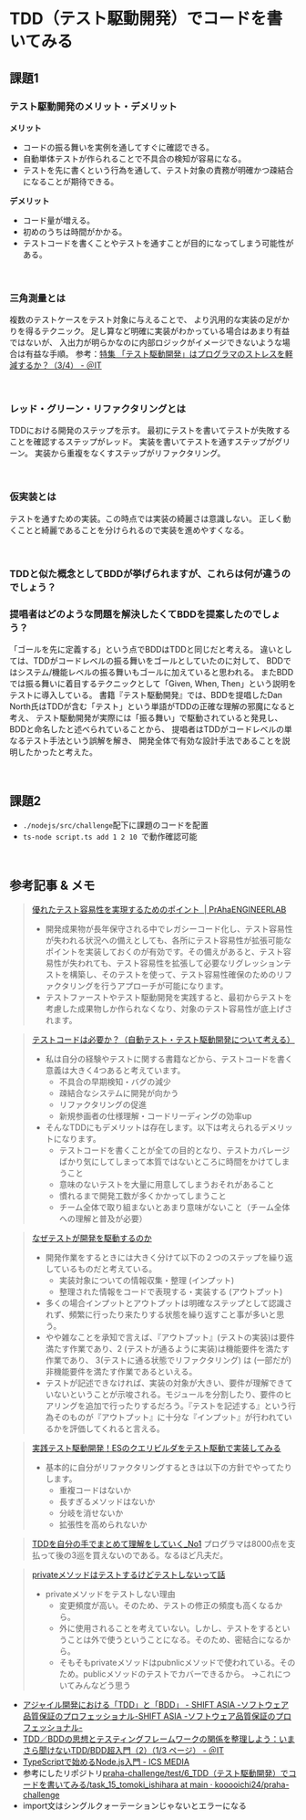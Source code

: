 # TDD（テスト駆動開発）でコードを書いてみる

## 課題1 

### テスト駆動開発のメリット・デメリット
**メリット**
- コードの振る舞いを実例を通してすぐに確認できる。
- 自動単体テストが作られることで不具合の検知が容易になる。
- テストを先に書くという行為を通して、テスト対象の責務が明確かつ疎結合になることが期待できる。

**デメリット**
- コード量が増える。
- 初めのうちは時間がかかる。
- テストコードを書くことやテストを通すことが目的になってしまう可能性がある。

<br>

### 三角測量とは
複数のテストケースをテスト対象に与えることで、
より汎用的な実装の足がかりを得るテクニック。
足し算など明確に実装がわかっている場合はあまり有益ではないが、
入出力が明らかなのに内部ロジックがイメージできないような場合は有益な手順。
参考：[特集 「テスト駆動開発」はプログラマのストレスを軽減するか？（3/4） - ＠IT](https://atmarkit.itmedia.co.jp/fdotnet/special/tdd/tdd_03.html)

<br>

### レッド・グリーン・リファクタリングとは
TDDにおける開発のステップを示す。
最初にテストを書いてテストが失敗することを確認するステップがレッド。
実装を書いてテストを通すステップがグリーン。
実装から重複をなくすステップがリファクタリング。

<br>

### 仮実装とは
テストを通すための実装。この時点では実装の綺麗さは意識しない。
正しく動くことと綺麗であることを分けられるので実装を進めやすくなる。

<br>

### TDDと似た概念としてBDDが挙げられますが、これらは何が違うのでしょう？
### 提唱者はどのような問題を解決したくてBDDを提案したのでしょう？
「ゴールを先に定義する」という点でBDDはTDDと同じだと考える。
違いとしては、TDDがコードレベルの振る舞いをゴールとしていたのに対して、
BDDではシステム/機能レベルの振る舞いもゴールに加えていると思われる。
またBDDでは振る舞いに着目するテクニックとして「Given, When, Then」という説明をテストに導入している。
書籍『テスト駆動開発』では、BDDを提唱したDan North氏はTDDが含む「テスト」という単語がTDDの正確な理解の邪魔になると考え、
テスト駆動開発が実際には「振る舞い」で駆動されていると発見し、BDDと命名したと述べられていることから、
提唱者はTDDがコードレベルの単なるテスト手法という誤解を解き、
開発全体で有効な設計手法であることを説明したかったと考えた。


<br>

## 課題2
- `./nodejs/src/challenge`配下に課題のコードを配置
- `ts-node script.ts add 1 2 10 `で動作確認可能

<br>

## 参考記事 & メモ
> [優れたテスト容易性を実現するためのポイント  | PrAhaENGINEERLAB](https://www.praha-inc.com/lab/posts/testability)
> - 開発成果物が長年保守される中でレガシーコード化し、テスト容易性が失われる状況への備えとしても、各所にテスト容易性が拡張可能なポイントを実装しておくのが有効です。その備えがあると、テスト容易性が失われても、テスト容易性を拡張して必要なリグレッションテストを構築し、そのテストを使って、テスト容易性確保のためのリファクタリングを行うアプローチが可能になります。
> - テストファーストやテスト駆動開発を実践すると、最初からテストを考慮した成果物しか作られなくなり、対象のテスト容易性が底上げされます。

> [テストコードは必要か？（自動テスト・テスト駆動開発<TDD>について考える）](https://zenn.dev/yuulab/articles/45dc33feaada62)
> - 私は自分の経験やテストに関する書籍などから、テストコードを書く意義は大きく4つあると考えています。
>   - 不具合の早期検知・バグの減少
>   - 疎結合なシステムに開発が向かう
>   - リファクタリングの促進
>   - 新規参画者の仕様理解・コードリーディングの効率up
> - そんなTDDにもデメリットは存在します。以下は考えられるデメリットになります。
>   - テストコードを書くことが全ての目的となり、テストカバレージばかり気にしてしまって本質ではないところに時間をかけてしまうこと
>   - 意味のないテストを大量に用意してしまうおそれがあること
>   - 慣れるまで開発工数が多くかかってしまうこと
>   - チーム全体で取り組まないとあまり意味がないこと（チーム全体への理解と普及が必要）

> [なぜテストが開発を駆動するのか](https://zenn.dev/sterashima78/articles/2e5df396a549fb)
> - 開発作業をするときには大きく分けて以下の２つのステップを繰り返しているものだと考えている。
>   - 実装対象についての情報収集・整理 (インプット)
>   - 整理された情報をコードで表現する・実装する (アウトプット)
> - 多くの場合インプットとアウトプットは明確なステップとして認識されず、頻繁に行ったり来たりする状態を繰り返すこと事が多いと思う。
> - やや雑なことを承知で言えば、『アウトプット』(テストの実装)は要件満たす作業であり、2 (テストが通るように実装)は機能要件を満たす作業であり、 3(テストに通る状態でリファクタリング) は (一部だが) 非機能要件を満たす作業であるといえる。
> - テストが記述できなければ、実装の対象が大きい、要件が理解できていないということが示唆される。モジュールを分割したり、要件のヒアリングを追加で行ったりするだろう。『テストを記述する』という行為そのものが『アウトプット』に十分な『インプット』が行われているかを評価してくれると言える。

> [実践テスト駆動開発！ESのクエリビルダをテスト駆動で実装してみる](https://zenn.dev/niisan/articles/6e669b919519e0)
> - 基本的に自分がリファクタリングするときは以下の方針でやってたりします。
>   - 重複コードはないか
>   - 長すぎるメソッドはないか
>   - 分岐を消せないか
>   - 拡張性を高められないか

> [TDDを自分の手でまとめて理解をしていく_No1](https://zenn.dev/speedingrenchon/articles/78401f036e8edd)
> プログラマは8000点を支払って後の3巡を買えないのである。なるほど凡夫だ。

> [privateメソッドはテストするけどテストしないって話](https://zenn.dev/shimarisu/articles/80ae5f2502323c)
> - privateメソッドをテストしない理由
>   - 変更頻度が高い。そのため、テストの修正の頻度も高くなるから。
>   - 外に使用されることを考えていない。しかし、テストをするということは外で使うということになる。そのため、密結合になるから。
>   - そもそもprivateメソッドはpubnlicメソッドで使われている。そのため。publicメソッドのテストでカバーできるから。
→これについてみんなどう思う

- [アジャイル開発における「TDD」と「BDD」 - SHIFT ASIA -ソフトウェア品質保証のプロフェッショナル-SHIFT ASIA -ソフトウェア品質保証のプロフェッショナル-](https://shiftasia.com/ja/column/%E3%82%A2%E3%82%B8%E3%83%A3%E3%82%A4%E3%83%AB%E9%96%8B%E7%99%BA%E3%81%AB%E3%81%8A%E3%81%91%E3%82%8Btdd%E3%81%A8bdd/)
- [TDD／BDDの思想とテスティングフレームワークの関係を整理しよう：いまさら聞けないTDD/BDD超入門（2）（1/3 ページ） - ＠IT](https://atmarkit.itmedia.co.jp/ait/articles/1403/25/news033.html)
- [TypeScriptで始めるNode.js入門 - ICS MEDIA](https://ics.media/entry/4682/)
- 参考にしたリポジトリ[praha-challenge/test/6_TDD（テスト駆動開発）でコードを書いてみる/task_15_tomoki_ishihara at main · kooooichi24/praha-challenge](https://github.com/kooooichi24/praha-challenge/tree/main/test/6_TDD%EF%BC%88%E3%83%86%E3%82%B9%E3%83%88%E9%A7%86%E5%8B%95%E9%96%8B%E7%99%BA%EF%BC%89%E3%81%A7%E3%82%B3%E3%83%BC%E3%83%89%E3%82%92%E6%9B%B8%E3%81%84%E3%81%A6%E3%81%BF%E3%82%8B/task_15_tomoki_ishihara)
- import文はシングルクォーテーションじゃないとエラーになる